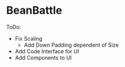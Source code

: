 # BeanBattle
 
ToDo:
- Fix Scaling
    - Add Down Padding dependent of Size
- Add Code Interface for UI
- Add Components to UI